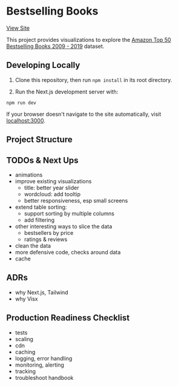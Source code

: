 # Bestselling Books

[View Site](https://bestselling-books-data.netlify.app/)

This project provides visualizations to explore the [Amazon Top 50 Bestselling Books 2009 - 2019](https://www.kaggle.com/datasets/sootersaalu/amazon-top-50-bestselling-books-2009-2019) dataset.

## Developing Locally

1. Clone this repository, then run `npm install` in its root directory.

2. Run the Next.js development server with:

```
npm run dev
```

If your browser doesn't navigate to the site automatically, visit [localhost:3000](http://localhost:3000).

## Project Structure

## TODOs & Next Ups

- animations
- improve existing visualizations
  - title: better year slider
  - wordcloud: add tooltip
  - better responsiveness, esp small screens
- extend table sorting:
  - support sorting by multiple columns
  - add filtering
- other interesting ways to slice the data
  - bestsellers by price
  - ratings & reviews
- clean the data
- more defensive code, checks around data
- cache

## ADRs

- why Next.js, Tailwind
- why Visx

## Production Readiness Checklist

- tests
- scaling
- cdn
- caching
- logging, error handling
- monitoring, alerting
- tracking
- troubleshoot handbook
